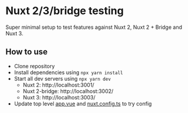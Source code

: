 # Nuxt 2/3/bridge testing

Super minimal setup to test features against Nuxt 2, Nuxt 2 + Bridge and Nuxt 3.


## How to use

- Clone repository
- Install dependencies using `npx yarn install`
- Start all dev servers using `npx yarn dev`
  - Nuxt 2: http://localhost:3001/
  - Nuxt 2-bridge: http://localhost:3002/
  - Nuxt 3: http://localhost:3003/
- Update top level [app.vue](./app.vue) and [nuxt.config.ts](./nuxt.config.ts) to try config
